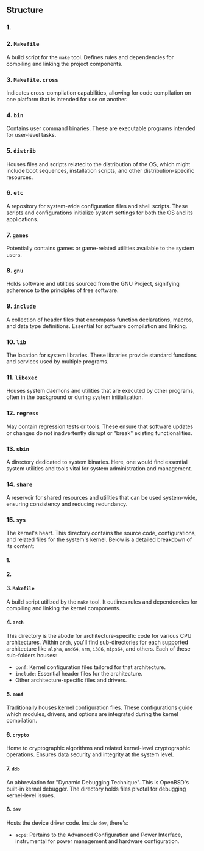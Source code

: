 ## Structure 

### 1. 

### 2. `Makefile`
A build script for the `make` tool. Defines rules and dependencies for compiling and linking the project components.

### 3. `Makefile.cross`
Indicates cross-compilation capabilities, allowing for code compilation on one platform that is intended for use on another.

### 4. `bin`
Contains user command binaries. These are executable programs intended for user-level tasks.

### 5. `distrib`
Houses files and scripts related to the distribution of the OS, which might include boot sequences, installation scripts, and other distribution-specific resources.

### 6. `etc`
A repository for system-wide configuration files and shell scripts. These scripts and configurations initialize system settings for both the OS and its applications.

### 7. `games`
Potentially contains games or game-related utilities available to the system users.

### 8. `gnu`
Holds software and utilities sourced from the GNU Project, signifying adherence to the principles of free software.

### 9. `include`
A collection of header files that encompass function declarations, macros, and data type definitions. Essential for software compilation and linking.

### 10. `lib`
The location for system libraries. These libraries provide standard functions and services used by multiple programs.

### 11. `libexec`
Houses system daemons and utilities that are executed by other programs, often in the background or during system initialization.

### 12. `regress`
May contain regression tests or tools. These ensure that software updates or changes do not inadvertently disrupt or "break" existing functionalities.

### 13. `sbin`
A directory dedicated to system binaries. Here, one would find essential system utilities and tools vital for system administration and management.

### 14. `share`
A reservoir for shared resources and utilities that can be used system-wide, ensuring consistency and reducing redundancy.

### 15. `sys`
The kernel's heart. This directory contains the source code, configurations, and related files for the system's kernel.
Below is a detailed breakdown of its content:

#### 1. 

#### 2. 

#### 3. `Makefile`
A build script utilized by the `make` tool. It outlines rules and dependencies for compiling and linking the kernel components.

#### 4. `arch`
This directory is the abode for architecture-specific code for various CPU architectures. Within `arch`, you'll find sub-directories for each supported architecture like `alpha`, `amd64`, `arm`, `i386`, `mips64`, and others. Each of these sub-folders houses:
- `conf`: Kernel configuration files tailored for that architecture.
- `include`: Essential header files for the architecture.
- Other architecture-specific files and drivers.

#### 5. `conf`
Traditionally houses kernel configuration files. These configurations guide which modules, drivers, and options are integrated during the kernel compilation.

#### 6. `crypto`
Home to cryptographic algorithms and related kernel-level cryptographic operations. Ensures data security and integrity at the system level.

#### 7. `ddb`
An abbreviation for "Dynamic Debugging Technique". This is OpenBSD's built-in kernel debugger. The directory holds files pivotal for debugging kernel-level issues.

#### 8. `dev`
Hosts the device driver code. Inside `dev`, there's:
- `acpi`: Pertains to the Advanced Configuration and Power Interface, instrumental for power management and hardware configuration.